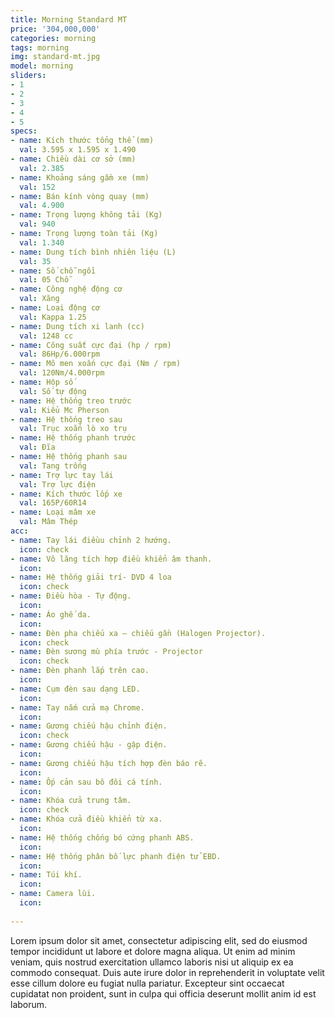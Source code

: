 ```yaml
---
title: Morning Standard MT
price: '304,000,000'
categories: morning
tags: morning
img: standard-mt.jpg
model: morning
sliders:
- 1
- 2
- 3
- 4
- 5
specs:
- name: Kích thước tổng thể (mm)
  val: 3.595 x 1.595 x 1.490
- name: Chiều dài cơ sở (mm)
  val: 2.385
- name: Khoảng sáng gầm xe (mm)
  val: 152
- name: Bán kính vòng quay (mm)
  val: 4.900
- name: Trọng lượng không tải (Kg)
  val: 940
- name: Trọng lượng toàn tải (Kg)
  val: 1.340
- name: Dung tích bình nhiên liệu (L)
  val: 35
- name: Số chỗ ngồi
  val: 05 Chỗ
- name: Công nghệ động cơ
  val: Xăng
- name: Loại động cơ
  val: Kappa 1.25
- name: Dung tích xi lanh (cc)
  val: 1248 cc
- name: Công suất cực đại (hp / rpm)
  val: 86Hp/6.000rpm
- name: Mô men xoắn cực đại (Nm / rpm)
  val: 120Nm/4.000rpm
- name: Hộp số
  val: Số tự động
- name: Hệ thống treo trước
  val: Kiểu Mc Pherson
- name: Hệ thống treo sau
  val: Trục xoắn lò xo trụ
- name: Hệ thống phanh trước
  val: Đĩa 
- name: Hệ thống phanh sau
  val: Tang trống
- name: Trợ lực tay lái
  val: Trợ lực điện
- name: Kích thước lốp xe
  val: 165P/60R14
- name: Loại mâm xe
  val: Mâm Thép
acc:
- name: Tay lái điềuu chỉnh 2 hướng.
  icon: check
- name: Vô lăng tích hợp điều khiển âm thanh.
  icon:
- name: Hệ thống giải trí- DVD 4 loa
  icon: check
- name: Điều hòa - Tự động.
  icon:
- name: Áo ghế da.
  icon:
- name: Đèn pha chiếu xa – chiếu gần (Halogen Projector).
  icon: check
- name: Đèn sương mù phía trước - Projector
  icon: check
- name: Đèn phanh lắp trên cao.
  icon:
- name: Cụm đèn sau dạng LED.
  icon:
- name: Tay nắm cửa mạ Chrome.
  icon:
- name: Gương chiếu hậu chỉnh điện.
  icon: check
- name: Gương chiếu hậu - gập điện.
  icon:
- name: Gương chiếu hậu tích hợp đèn báo rẽ.
  icon:
- name: Ốp cản sau bô đôi cá tính.
  icon:
- name: Khóa cửa trung tâm.
  icon: check
- name: Khóa cửa điều khiển từ xa.
  icon:
- name: Hệ thống chống bó cứng phanh ABS.
  icon:
- name: Hệ thống phân bố lực phanh điện tử EBD.
  icon:
- name: Túi khí.
  icon:
- name: Camera lùi.
  icon:
 
---
```


Lorem ipsum dolor sit amet, consectetur adipiscing elit, sed do eiusmod tempor incididunt ut labore et dolore magna aliqua. Ut enim ad minim veniam, quis nostrud exercitation ullamco laboris nisi ut aliquip ex ea commodo consequat. Duis aute irure dolor in reprehenderit in voluptate velit esse cillum dolore eu fugiat nulla pariatur. Excepteur sint occaecat cupidatat non proident, sunt in culpa qui officia deserunt mollit anim id est laborum.
